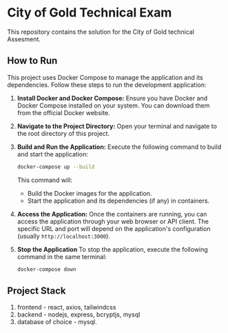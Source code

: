 # City of Gold Technical Exam

This repository contains the solution for the City of Gold technical Assesment.

## How to Run

This project uses Docker Compose to manage the application and its dependencies. Follow these steps to run the development application:

1.  **Install Docker and Docker Compose:**
    Ensure you have Docker and Docker Compose installed on your system. You can download them from the official Docker website.

2.  **Navigate to the Project Directory:**
    Open your terminal and navigate to the root directory of this project.

3.  **Build and Run the Application:**
    Execute the following command to build and start the application:

    ```bash
    docker-compose up --build
    ```

    This command will:

    - Build the Docker images for the application.
    - Start the application and its dependencies (if any) in containers.

4.  **Access the Application:**
    Once the containers are running, you can access the application through your web browser or API client. The specific URL and port will depend on the application's configuration (usually `http://localhost:3000`).

5.  **Stop the Application**
    To stop the application, execute the following command in the same terminal:
    ```bash
    docker-compose down
    ```

## Project Stack

1. frontend - react, axios, tailwindcss
2. backend - nodejs, express, bcryptjs, mysql
3. database of choice - mysql.
